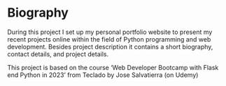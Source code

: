 # Biography

During this project I set up my personal portfolio website to present my recent projects online within the field of Python programming and web development. Besides project description it contains a short biography, contact details, and project details. 

This project is based on the course ‘Web Developer Bootcamp with Flask end Python in 2023’ from Teclado by Jose Salvatierra (on Udemy)